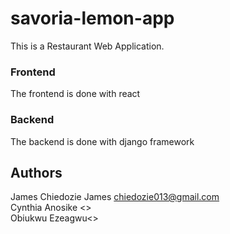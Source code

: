# savoria-lemon-app

This is a Restaurant Web Application.

### Frontend

The frontend is done with react

### Backend

The backend is done with django framework

## Authors

James Chiedozie James <chiedozie013@gmail.com><br>
Cynthia Anosike <><br>
Obiukwu Ezeagwu<>
